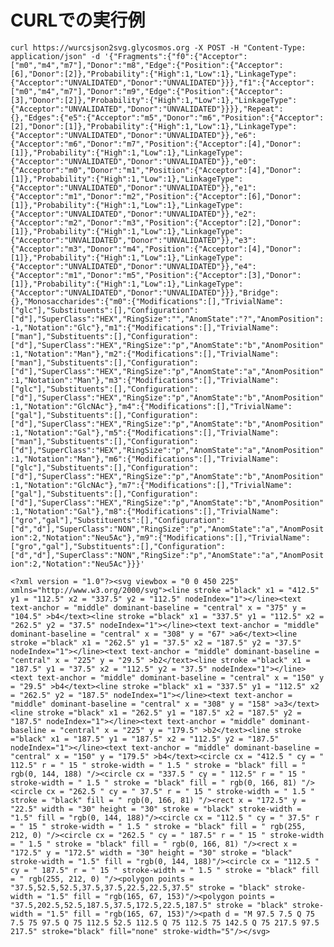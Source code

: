 # CURLでの実行例

`curl https://wurcsjson2svg.glycosmos.org -X POST -H "Content-Type: application/json" -d '{"Fragments":{"f0":{"Acceptor":["m0","m4","m7"],"Donor":"m8","Edge":{"Position":{"Acceptor":[6],"Donor":[2]},"Probability":{"High":1,"Low":1},"LinkageType":{"Acceptor":"UNVALIDATED","Donor":"UNVALIDATED"}}},"f1":{"Acceptor":["m0","m4","m7"],"Donor":"m9","Edge":{"Position":{"Acceptor":[3],"Donor":[2]},"Probability":{"High":1,"Low":1},"LinkageType":{"Acceptor":"UNVALIDATED","Donor":"UNVALIDATED"}}}},"Repeat":{},"Edges":{"e5":{"Acceptor":"m5","Donor":"m6","Position":{"Acceptor":[2],"Donor":[1]},"Probability":{"High":1,"Low":1},"LinkageType":{"Acceptor":"UNVALIDATED","Donor":"UNVALIDATED"}},"e6":{"Acceptor":"m6","Donor":"m7","Position":{"Acceptor":[4],"Donor":[1]},"Probability":{"High":1,"Low":1},"LinkageType":{"Acceptor":"UNVALIDATED","Donor":"UNVALIDATED"}},"e0":{"Acceptor":"m0","Donor":"m1","Position":{"Acceptor":[4],"Donor":[1]},"Probability":{"High":1,"Low":1},"LinkageType":{"Acceptor":"UNVALIDATED","Donor":"UNVALIDATED"}},"e1":{"Acceptor":"m1","Donor":"m2","Position":{"Acceptor":[6],"Donor":[1]},"Probability":{"High":1,"Low":1},"LinkageType":{"Acceptor":"UNVALIDATED","Donor":"UNVALIDATED"}},"e2":{"Acceptor":"m2","Donor":"m3","Position":{"Acceptor":[2],"Donor":[1]},"Probability":{"High":1,"Low":1},"LinkageType":{"Acceptor":"UNVALIDATED","Donor":"UNVALIDATED"}},"e3":{"Acceptor":"m3","Donor":"m4","Position":{"Acceptor":[4],"Donor":[1]},"Probability":{"High":1,"Low":1},"LinkageType":{"Acceptor":"UNVALIDATED","Donor":"UNVALIDATED"}},"e4":{"Acceptor":"m1","Donor":"m5","Position":{"Acceptor":[3],"Donor":[1]},"Probability":{"High":1,"Low":1},"LinkageType":{"Acceptor":"UNVALIDATED","Donor":"UNVALIDATED"}}},"Bridge":{},"Monosaccharides":{"m0":{"Modifications":[],"TrivialName":["glc"],"Substituents":[],"Configuration":["d"],"SuperClass":"HEX","RingSize":"","AnomState":"?","AnomPosition":-1,"Notation":"Glc"},"m1":{"Modifications":[],"TrivialName":["man"],"Substituents":[],"Configuration":["d"],"SuperClass":"HEX","RingSize":"p","AnomState":"b","AnomPosition":1,"Notation":"Man"},"m2":{"Modifications":[],"TrivialName":["man"],"Substituents":[],"Configuration":["d"],"SuperClass":"HEX","RingSize":"p","AnomState":"a","AnomPosition":1,"Notation":"Man"},"m3":{"Modifications":[],"TrivialName":["glc"],"Substituents":[],"Configuration":["d"],"SuperClass":"HEX","RingSize":"p","AnomState":"b","AnomPosition":1,"Notation":"GlcNAc"},"m4":{"Modifications":[],"TrivialName":["gal"],"Substituents":[],"Configuration":["d"],"SuperClass":"HEX","RingSize":"p","AnomState":"b","AnomPosition":1,"Notation":"Gal"},"m5":{"Modifications":[],"TrivialName":["man"],"Substituents":[],"Configuration":["d"],"SuperClass":"HEX","RingSize":"p","AnomState":"a","AnomPosition":1,"Notation":"Man"},"m6":{"Modifications":[],"TrivialName":["glc"],"Substituents":[],"Configuration":["d"],"SuperClass":"HEX","RingSize":"p","AnomState":"b","AnomPosition":1,"Notation":"GlcNAc"},"m7":{"Modifications":[],"TrivialName":["gal"],"Substituents":[],"Configuration":["d"],"SuperClass":"HEX","RingSize":"p","AnomState":"b","AnomPosition":1,"Notation":"Gal"},"m8":{"Modifications":[],"TrivialName":["gro","gal"],"Substituents":[],"Configuration":["d","d"],"SuperClass":"NON","RingSize":"p","AnomState":"a","AnomPosition":2,"Notation":"Neu5Ac"},"m9":{"Modifications":[],"TrivialName":["gro","gal"],"Substituents":[],"Configuration":["d","d"],"SuperClass":"NON","RingSize":"p","AnomState":"a","AnomPosition":2,"Notation":"Neu5Ac"}}}'`

```
<?xml version = "1.0"?><svg viewbox = "0 0 450 225" xmlns="http://www.w3.org/2000/svg"><line stroke ="black" x1 = "412.5" y1 = "112.5" x2 = "337.5" y2 = "112.5" nodeIndex="1"></line><text text-anchor = "middle" dominant-baseline = "central" x = "375" y = "104.5" >b4</text><line stroke ="black" x1 = "337.5" y1 = "112.5" x2 = "262.5" y2 = "37.5" nodeIndex="1"></line><text text-anchor = "middle" dominant-baseline = "central" x = "308" y = "67" >a6</text><line stroke ="black" x1 = "262.5" y1 = "37.5" x2 = "187.5" y2 = "37.5" nodeIndex="1"></line><text text-anchor = "middle" dominant-baseline = "central" x = "225" y = "29.5" >b2</text><line stroke ="black" x1 = "187.5" y1 = "37.5" x2 = "112.5" y2 = "37.5" nodeIndex="1"></line><text text-anchor = "middle" dominant-baseline = "central" x = "150" y = "29.5" >b4</text><line stroke ="black" x1 = "337.5" y1 = "112.5" x2 = "262.5" y2 = "187.5" nodeIndex="1"></line><text text-anchor = "middle" dominant-baseline = "central" x = "308" y = "158" >a3</text><line stroke ="black" x1 = "262.5" y1 = "187.5" x2 = "187.5" y2 = "187.5" nodeIndex="1"></line><text text-anchor = "middle" dominant-baseline = "central" x = "225" y = "179.5" >b2</text><line stroke ="black" x1 = "187.5" y1 = "187.5" x2 = "112.5" y2 = "187.5" nodeIndex="1"></line><text text-anchor = "middle" dominant-baseline = "central" x = "150" y = "179.5" >b4</text><circle cx = "412.5 " cy = " 112.5" r = " 15 " stroke-width = " 1.5 " stroke = "black" fill = " rgb(0, 144, 188) "/><circle cx = "337.5 " cy = " 112.5" r = " 15 " stroke-width = " 1.5 " stroke = "black" fill = " rgb(0, 166, 81) "/><circle cx = "262.5 " cy = " 37.5" r = " 15 " stroke-width = " 1.5 " stroke = "black" fill = " rgb(0, 166, 81) "/><rect x = "172.5" y = "22.5" width = "30" height = "30" stroke = "black" stroke-width = "1.5" fill = "rgb(0, 144, 188)"/><circle cx = "112.5 " cy = " 37.5" r = " 15 " stroke-width = " 1.5 " stroke = "black" fill = " rgb(255, 212, 0) "/><circle cx = "262.5 " cy = " 187.5" r = " 15 " stroke-width = " 1.5 " stroke = "black" fill = " rgb(0, 166, 81) "/><rect x = "172.5" y = "172.5" width = "30" height = "30" stroke = "black" stroke-width = "1.5" fill = "rgb(0, 144, 188)"/><circle cx = "112.5 " cy = " 187.5" r = " 15 " stroke-width = " 1.5 " stroke = "black" fill = " rgb(255, 212, 0) "/><polygon points = "37.5,52.5,52.5,37.5,37.5,22.5,22.5,37.5" stroke = "black" stroke-width = "1.5" fill = "rgb(165, 67, 153)"/><polygon points = "37.5,202.5,52.5,187.5,37.5,172.5,22.5,187.5" stroke = "black" stroke-width = "1.5" fill = "rgb(165, 67, 153)"/><path d = "M 97.5 7.5 Q 75 7.5 75 97.5 Q 75 112.5 52.5 112.5 Q 75 112.5 75 142.5 Q 75 217.5 97.5 217.5" stroke="black" fill="none" stroke-width="5"/></svg>
```
